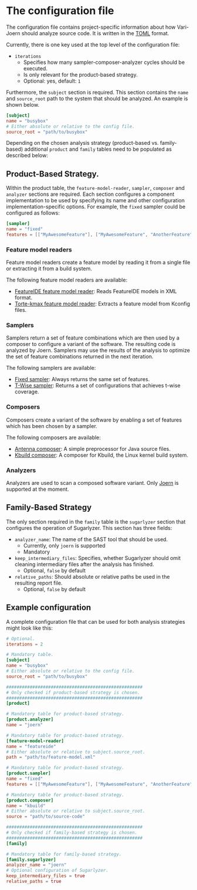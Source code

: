 # The configuration file

The configuration file contains project-specific information about how Vari-Joern should analyze source code.
It is written in the [TOML](https://toml.io/) format.

Currently, there is one key used at the top level of the configuration file:

- `iterations`
    - Specifies how many sampler-composer-analyzer cycles should be executed.
    - Is only relevant for the product-based strategy.
    - Optional: yes, default: `1`

Furthermore, the `subject` section is required.
This section contains the `name` and `source_root` path to the system that should be analyzed.
An example is shown below.

```toml
[subject]
name = "busybox"
# Either absolute or relative to the config file.
source_root = "path/to/busybox"
```
Depending on the chosen analysis strategy (product-based vs. family-based) additional `product` and `family` tables need
to be populated as described below:



## Product-Based Strategy.

Within the product table, the `feature-model-reader`, `sampler`, `composer` and `analyzer` sections are required.
Each section configures a component implementation to be used by specifying its name and other configuration
implementation-specific options.
For example, the `fixed` sampler could be configured as follows:

```toml
[sampler]
name = "fixed"
features = [["MyAwesomeFeature"], ["MyAwesomeFeature", "AnotherFeature"]]
```

### Feature model readers

Feature model readers create a feature model by reading it from a single file or extracting it from a build system.

The following feature model readers are available:

- [FeatureIDE feature model reader](feature-model-readers/FeatureIDE.md): Reads FeatureIDE models in XML format.
- [Torte-kmax feature model reader](feature-model-readers/Torte-kmax.md): Extracts a feature model from Kconfig files.

### Samplers

Samplers return a set of feature combinations which are then used by a composer to configure a variant of the software.
The resulting code is analyzed by Joern.
Samplers may use the results of the analysis to optimize the set of feature combinations returned in the next iteration.

The following samplers are available:

- [Fixed sampler](samplers/Fixed.md): Always returns the same set of features.
- [T-Wise sampler](samplers/T-Wise.md): Returns a set of configurations that achieves t-wise coverage.

### Composers

Composers create a variant of the software by enabling a set of features which has been chosen by a sampler.

The following composers are available:

- [Antenna composer](composers/Antenna.md): A simple preprocessor for Java source files.
- [Kbuild composer](composers/Kbuild.md): A composer for Kbuild, the Linux kernel build system.

### Analyzers

Analyzers are used to scan a composed software variant. Only [Joern](analyzers/Joern.md) is supported at the moment.



## Family-Based Strategy

The only section required in the `family` table is the ``sugarlyzer`` section that configures the operation of Sugarlyzer.
This section has three fields:
- `analyzer_name`: The name of the SAST tool that should be used.
  - Currently, only `joern` is supported 
  - Mandatory
- `keep_intermediary_files`: Specifies, whether Sugarlyzer should omit cleaning intermediary files after the analysis has
  finished.
  - Optional, `false` by default
- `relative_paths`: Should absolute or relative paths be used in the resulting report file.
  - Optional, `false` by default


## Example configuration

A complete configuration file that can be used for both analysis strategies might look like this:

```toml
# Optional.
iterations = 2

# Mandatory table.
[subject]
name = "busybox"
# Either absolute or relative to the config file.
source_root = "path/to/busybox"

####################################################
# Only checked if product-based strategy is chosen.
####################################################
[product]

# Mandatory table for product-based strategy.
[product.analyzer]
name = "joern"

# Mandatory table for product-based strategy.
[feature-model-reader]
name = "featureide"
# Either absolute or relative to subject.source_root.
path = "path/to/feature-model.xml"

# Mandatory table for product-based strategy.
[product.sampler]
name = "fixed"
features = [["MyAwesomeFeature"], ["MyAwesomeFeature", "AnotherFeature"]]

# Mandatory table for product-based strategy.
[product.composer]
name = "kbuild"
# Either absolute or relative to subject.source_root.
source = "path/to/source-code"

####################################################
# Only checked if family-based strategy is chosen.
####################################################
[family]

# Mandatory table for family-based strategy.
[family.sugarlyzer]
analyzer_name = "joern"
# Optional configuration of Sugarlyzer.
keep_intermediary_files = true
relative_paths = true
```
